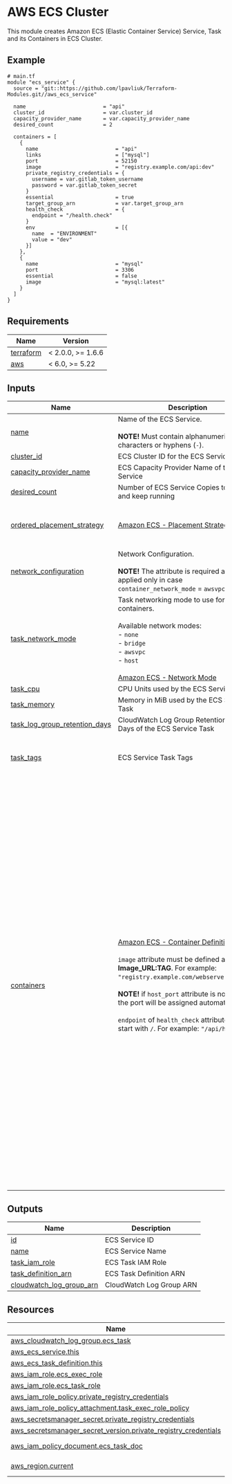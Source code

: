 # AWS ECS Cluster

This module creates Amazon ECS (Elastic Container Service) Service, Task and its Containers in ECS Cluster.

<!-- Next block is generated by terraform-docs following .terraform-docs.yml config -->
<!-- BEGIN_TF_DOCS -->
## Example

```hcl
# main.tf
module "ecs_service" {
  source = "git::https://github.com/lpavliuk/Terraform-Modules.git//aws_ecs_service"

  name                         = "api"
  cluster_id                   = var.cluster_id
  capacity_provider_name       = var.capacity_provider_name
  desired_count                = 2

  containers = [
    {
      name                         = "api"
      links                        = ["mysql"]
      port                         = 52150
      image                        = "registry.example.com/api:dev"
      private_registry_credentials = {
        username = var.gitlab_token_username
        password = var.gitlab_token_secret
      }
      essential                    = true
      target_group_arn             = var.target_group_arn
      health_check                 = {
        endpoint = "/health.check"
      }
      env                          = [{
        name  = "ENVIRONMENT"
        value = "dev"
      }]
    },
    {
      name                         = "mysql"
      port                         = 3306
      essential                    = false
      image                        = "mysql:latest"
    }
  ]
}
```

## Requirements

| Name | Version |
|------|---------|
| <a name="requirement_terraform"></a> [terraform](#requirement\_terraform) | < 2.0.0, >= 1.6.6 |
| <a name="requirement_aws"></a> [aws](#requirement\_aws) | < 6.0, >= 5.22 |

## Inputs

| Name | Description | Type | Default | Required |
|------|-------------|------|---------|:--------:|
| <a name="input_name"></a> [name](#input\_name) | Name of the ECS Service.<br/><br/>**NOTE!** Must contain alphanumeric characters or hyphens (`-`). | `string` | n/a | yes |
| <a name="input_cluster_id"></a> [cluster\_id](#input\_cluster\_id) | ECS Cluster ID for the ECS Service Tasks | `string` | n/a | yes |
| <a name="input_capacity_provider_name"></a> [capacity\_provider\_name](#input\_capacity\_provider\_name) | ECS Capacity Provider Name of the ECS Service | `string` | n/a | yes |
| <a name="input_desired_count"></a> [desired\_count](#input\_desired\_count) | Number of ECS Service Copies to place and keep running | `number` | `1` | no |
| <a name="input_ordered_placement_strategy"></a> [ordered\_placement\_strategy](#input\_ordered\_placement\_strategy) | [Amazon ECS - Placement Strategy](https://docs.aws.amazon.com/AmazonECS/latest/APIReference/API_PlacementStrategy.html) | <pre>object({<br/>    type  = string<br/>    field = optional(string)<br/>  })</pre> | <pre>{<br/>  "field": "attribute:ecs.availability-zone",<br/>  "type": "spread"<br/>}</pre> | no |
| <a name="input_network_configuration"></a> [network\_configuration](#input\_network\_configuration) | Network Configuration.<br/><br/>**NOTE!** The attribute is required and applied only in case `container_network_mode` = `awsvpc`. | <pre>object({<br/>    security_groups = list(string)<br/>    subnet_ids      = list(string)<br/>  })</pre> | `null` | no |
| <a name="input_task_network_mode"></a> [task\_network\_mode](#input\_task\_network\_mode) | Task networking mode to use for its containers.<br/><br/>Available network modes:<br/>  - `none`<br/>  - `bridge`<br/>  - `awsvpc`<br/>  - `host`<br/><br/>[Amazon ECS - Network Mode](https://docs.aws.amazon.com/AmazonECS/latest/developerguide/task_definition_parameters.html#network_mode) | `string` | `"bridge"` | no |
| <a name="input_task_cpu"></a> [task\_cpu](#input\_task\_cpu) | CPU Units used by the ECS Service Task | `number` | `256` | no |
| <a name="input_task_memory"></a> [task\_memory](#input\_task\_memory) | Memory in MiB used by the ECS Service Task | `number` | `256` | no |
| <a name="input_task_log_group_retention_days"></a> [task\_log\_group\_retention\_days](#input\_task\_log\_group\_retention\_days) | CloudWatch Log Group Retention Period Days of the ECS Service Task | `number` | `7` | no |
| <a name="input_task_tags"></a> [task\_tags](#input\_task\_tags) | ECS Service Task Tags | <pre>object({<br/>    name  = string<br/>    value = string<br/>  })</pre> | `null` | no |
| <a name="input_containers"></a> [containers](#input\_containers) | [Amazon ECS - Container Definitions](https://docs.aws.amazon.com/AmazonECS/latest/developerguide/task_definition_parameters.html#container_definitions)<br/><br/>`image` attribute must be defined as **Image\_URL:TAG**. For example: `"registry.example.com/webserver:latest"`.<br/><br/>**NOTE!** if `host_port` attribute is not defined, the port will be assigned automatically!<br/><br/>`endpoint` of `health_check` attribute must start with `/`. For example: `"/api/health"`. | <pre>list(object({<br/>    name                         = string<br/>    port                         = number<br/>    port_range                   = optional(string)<br/>    host_port                    = optional(number)<br/>    host_port_range              = optional(string)<br/>    links                        = optional(list(string), [])<br/>    image                        = string<br/>    private_registry_credentials = optional(object({<br/>      username = string<br/>      password = string<br/>    }))<br/>    essential                    = optional(bool, true)<br/>    target_group_arn             = optional(string)<br/>    cpu                          = optional(number)<br/>    gpu                          = optional(number)<br/>    memory                       = optional(number)<br/>    memory_reservation           = optional(number)<br/>    health_check                 = optional(object({<br/>      endpoint     = string<br/>      interval     = optional(number, 30),<br/>      retries      = optional(number, 3),<br/>      timeout      = optional(number, 5),<br/>      start_period = optional(number)<br/>    }))<br/>    env                          = optional(list(object({<br/>      name  = string,<br/>      value = string<br/>    })), [])<br/>    env_files                    = optional(list(object({<br/>      s3_object_arn = string<br/>    })), [])<br/>    secret_vars                  = optional(list(object({<br/>      name       = string,<br/>      secret_arn = string<br/>    })), [])<br/>    hostname                     = optional(string)<br/>    etc_hosts                    = optional(list(object({<br/>      hostname   = string<br/>      ip_address = string<br/>    })), [])<br/>    disable_networking           = optional(bool, false)<br/>  }))</pre> | n/a | yes |

## Outputs

| Name | Description |
|------|-------------|
| <a name="output_id"></a> [id](#output\_id) | ECS Service ID |
| <a name="output_name"></a> [name](#output\_name) | ECS Service Name |
| <a name="output_task_iam_role"></a> [task\_iam\_role](#output\_task\_iam\_role) | ECS Task IAM Role |
| <a name="output_task_definition_arn"></a> [task\_definition\_arn](#output\_task\_definition\_arn) | ECS Task Definition ARN |
| <a name="output_cloudwatch_log_group_arn"></a> [cloudwatch\_log\_group\_arn](#output\_cloudwatch\_log\_group\_arn) | CloudWatch Log Group ARN |

## Resources

| Name | Type |
|------|------|
| [aws_cloudwatch_log_group.ecs_task](https://registry.terraform.io/providers/hashicorp/aws/latest/docs/resources/cloudwatch_log_group) | resource |
| [aws_ecs_service.this](https://registry.terraform.io/providers/hashicorp/aws/latest/docs/resources/ecs_service) | resource |
| [aws_ecs_task_definition.this](https://registry.terraform.io/providers/hashicorp/aws/latest/docs/resources/ecs_task_definition) | resource |
| [aws_iam_role.ecs_exec_role](https://registry.terraform.io/providers/hashicorp/aws/latest/docs/resources/iam_role) | resource |
| [aws_iam_role.ecs_task_role](https://registry.terraform.io/providers/hashicorp/aws/latest/docs/resources/iam_role) | resource |
| [aws_iam_role_policy.private_registry_credentials](https://registry.terraform.io/providers/hashicorp/aws/latest/docs/resources/iam_role_policy) | resource |
| [aws_iam_role_policy_attachment.task_exec_role_policy](https://registry.terraform.io/providers/hashicorp/aws/latest/docs/resources/iam_role_policy_attachment) | resource |
| [aws_secretsmanager_secret.private_registry_credentials](https://registry.terraform.io/providers/hashicorp/aws/latest/docs/resources/secretsmanager_secret) | resource |
| [aws_secretsmanager_secret_version.private_registry_credentials](https://registry.terraform.io/providers/hashicorp/aws/latest/docs/resources/secretsmanager_secret_version) | resource |
| [aws_iam_policy_document.ecs_task_doc](https://registry.terraform.io/providers/hashicorp/aws/latest/docs/data-sources/iam_policy_document) | data source |
| [aws_region.current](https://registry.terraform.io/providers/hashicorp/aws/latest/docs/data-sources/region) | data source |
<!-- END_TF_DOCS -->